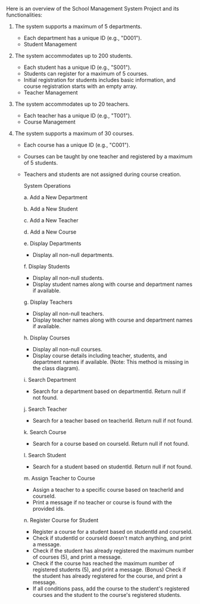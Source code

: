 Here is an overview of the School Management System Project and its functionalities:

1. The system supports a maximum of 5 departments.
    - Each department has a unique ID (e.g., "D001").
    - Student Management

2. The system accommodates up to 200 students.
    - Each student has a unique ID (e.g., "S001").
    - Students can register for a maximum of 5 courses.
    - Initial registration for students includes basic information, and course registration starts with an empty array.
    - Teacher Management

3. The system accommodates up to 20 teachers.
    - Each teacher has a unique ID (e.g., "T001").
    - Course Management

4. The system supports a maximum of 30 courses.
    - Each course has a unique ID (e.g., "C001").
    - Courses can be taught by one teacher and registered by a maximum of 5 students.
    - Teachers and students are not assigned during course creation.
      
      System Operations
      
      a. Add a New Department
      
      b. Add a New Student
      
      c. Add a New Teacher
      
      d. Add a New Course
      
      e. Display Departments
        - Display all non-null departments.
          
      f. Display Students
        - Display all non-null students.
        - Display student names along with course and department names if available.
          
      g. Display Teachers
        - Display all non-null teachers.
        - Display teacher names along with course and department names if available.
          
      h. Display Courses
        - Display all non-null courses.
        - Display course details including teacher, students, and department names if available.
          (Note: This method is missing in the class diagram).
          
      i. Search Department
        - Search for a department based on departmentId. Return null if not found.
          
      j. Search Teacher
        - Search for a teacher based on teacherId. Return null if not found.
          
      k. Search Course
        - Search for a course based on courseId. Return null if not found.
          
      l. Search Student
        - Search for a student based on studentId. Return null if not found.
          
      m. Assign Teacher to Course
        - Assign a teacher to a specific course based on teacherId and courseId.
        - Print a message if no teacher or course is found with the provided ids.
          
      n. Register Course for Student
        - Register a course for a student based on studentId and courseId.
        - Check if studentId or courseId doesn't match anything, and print a message.
        - Check if the student has already registered the maximum number of courses (5), and print a message.
        - Check if the course has reached the maximum number of registered students (5), and print a message.
          (Bonus) Check if the student has already registered for the course, and print a message.
        - If all conditions pass, add the course to the student's registered courses and the student to the course's registered students.
